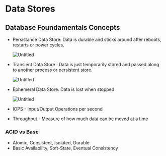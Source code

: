 # Data Stores

## Database Foundamentals Concepts

- Persistance Data Store: Data is durable and sticks around after reboots, restarts or power cycles.

    ![Untitled](https://prod-files-secure.s3.us-west-2.amazonaws.com/1319099f-8717-4651-b1b4-5397b5b5deeb/7fb53cc1-5b09-498d-8a86-26e972b58b10/Untitled.png)

- Transient Data Store : Data is just temporarily stored and passed along to another process or persistent store.

    ![Untitled](https://prod-files-secure.s3.us-west-2.amazonaws.com/1319099f-8717-4651-b1b4-5397b5b5deeb/5950b6e2-db3f-46d8-bca0-d653fbc81192/Untitled.png)

- Ephemeral Data Store: Data is lost when stopped

    ![Untitled](https://prod-files-secure.s3.us-west-2.amazonaws.com/1319099f-8717-4651-b1b4-5397b5b5deeb/0bae6330-327b-45d6-b7b6-c7f35f94c17a/Untitled.png)

- IOPS - Input/Output Operations per second
- Throughput - Measure of how much data can be moved at a time

### ACID vs Base

- Atomic, Consistent, Isolated, Durable
- Basic Availability, Soft-State, Eventual Consistency
